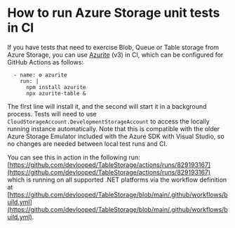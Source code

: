 # How to run Azure Storage unit tests in CI

If you have tests that need to exercise Blob, Queue or Table storage from Azure Storage, you can use [Azurite](https://github.com/Azure/Azurite) \(v3\) in CI, which can be configured for GitHub Actions as follows:

```text
  - name: ⚙ azurite
    run: |
      npm install azurite
      npx azurite-table &
```

The first line will install it, and the second will start it in a background process. Tests will need to use `CloudStorageAccount.DevelopmentStorageAccount` to access the locally running instance automatically. Note that this is compatible with the older Azure Storage Emulator included with the Azure SDK with Visual Studio, so no changes are needed between local test runs and CI.

You can see this in action in the following run: [https://github.com/devlooped/TableStorage/actions/runs/829193167](https://github.com/devlooped/TableStorage/actions/runs/829193167) which is running on all supported .NET platforms via the workflow definition at [https://github.com/devlooped/TableStorage/blob/main/.github/workflows/build.yml](https://github.com/devlooped/TableStorage/blob/main/.github/workflows/build.yml).

